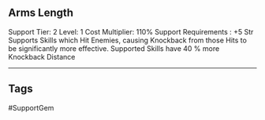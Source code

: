 ## Arms Length
Support
Tier: 2
Level: 1
Cost Multiplier: 110%
Support Requirements : +5 Str
Supports Skills which Hit Enemies, causing Knockback from those Hits to be significantly more effective.
Supported Skills have 40 % more Knockback Distance

---
## Tags
#SupportGem
